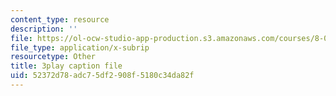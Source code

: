 ```yaml
---
content_type: resource
description: ''
file: https://ol-ocw-studio-app-production.s3.amazonaws.com/courses/8-01sc-classical-mechanics-fall-2016/52372d78adc75df2908f5180c34da82f_yLb_a1EE888.vtt
file_type: application/x-subrip
resourcetype: Other
title: 3play caption file
uid: 52372d78-adc7-5df2-908f-5180c34da82f
---
```

